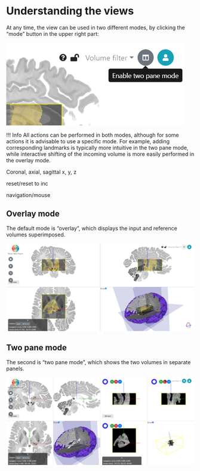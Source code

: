# Understanding the views

At any time, the view can be used in two different modes, by clicking the “mode” button in the upper right part:

![snippet](images/view.png)

!!! Info
	All actions can be performed in both modes, although for some actions it is advisable to use a specific mode. For
	example, adding corresponding landmarks is typically more intuitive in the two pane mode, while interactive shifting of
	the incoming volume is more easily performed in the overlay mode.

Coronal, axial, sagittal
x, y, z

reset/reset to inc

navigation/mouse

## Overlay mode

The default mode is “overlay”, which displays the input and reference volumes superimposed.

![screenshot](images/overlay_mode.png)

## Two pane mode

The second is “two pane mode”, which shows the two volumes in separate panels.

![screenshot](images/two_pane_mode.png)